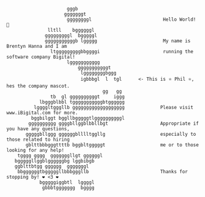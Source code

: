                           gggb                     
                         gggggggt                            
                          ggggggggl                          Hello World! 💬
                   lltll    bggggggl                        
                  gggggggggl  bgggggl                       
                  gggggggggggb lggggg                        My name is Brentyn Hanna and I am 
                    ltgggggggggbbggggi                       running the software company Bigital!
                          lggggggggggg         
                              gggggggggggt         
                               lggggggggbggg       
                               igbbbgl  l  tgl      <- This is ⭐ Phil ⭐, hes the company mascot.
                                       gg   gg         
                    tb  gl ggggggggggt     iggg    
                lbgggblbbl tgggggggggggbtgggggg         
              lggggltgggllb ggggggggggggggggggg             Please visit www.iBigital.com for more.
             bggbilggt bggllbgggggtlggggggggggl            
            gggggggggg ggggbllggblbbllbgt                   Appropriate if you have any questions,
           gggggbllggg ggggggblllltggllg                    especially to those related to hiring
           gblttbbbgggttttb bggbltgggggt                    me or to those looking for any help!
        tgggg gggg  gggggggllgt ggggggl            
       bgggggllggblggggggbg lggbibgb                    
       ggblttbtgg gggggg  gggggggl                        
        bbggggggtbgggggllbbbgggllb                          Thanks for stopping by! ❤️ <3 ❤️
                bgggggiggbtl  lggggl               
                 gbbbtggggggg  bgggg               

